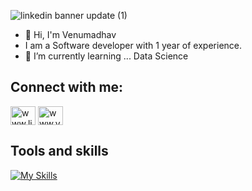 ![linkedin banner update (1)](https://github.com/user-attachments/assets/495b5a20-6352-41a5-90b6-e1a5aa731929)

- 👋 Hi, I'm Venumadhav
-  I am a Software developer with 1 year of experience.
- 🌱 I’m currently learning ... Data Science



## Connect with me:
<p align="left">
<a href="https://linkedin.com/in/www.linkedin.com/in/venumadhav07" target="blank"><img align="center" src="https://raw.githubusercontent.com/rahuldkjain/github-profile-readme-generator/master/src/images/icons/Social/linked-in-alt.svg" alt="www.linkedin.com/in/venumadhav07" height="30" width="40" /></a>
  <a href="https://www.youtube.com/@venucodex" target="blank"><img align="center" src="https://raw.githubusercontent.com/rahuldkjain/github-profile-readme-generator/master/src/images/icons/Social/youtube.svg" alt="www.youtube.com/@venucodex" height="30" width="40" /></a>
</p>



## Tools and skills
[![My Skills](https://skillicons.dev/icons?i=python,php,html,css,js,jquery,mysql,postgresql,git,flask&perline=5)](https://skillicons.dev)



